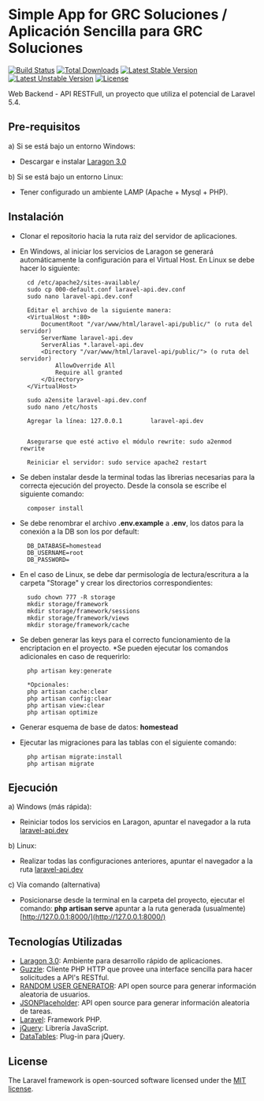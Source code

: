 # Simple App for GRC Soluciones / Aplicación Sencilla para GRC Soluciones 

[![Build Status](https://travis-ci.org/laravel/framework.svg)](https://travis-ci.org/laravel/framework)
[![Total Downloads](https://poser.pugx.org/laravel/framework/d/total.svg)](https://packagist.org/packages/laravel/framework)
[![Latest Stable Version](https://poser.pugx.org/laravel/framework/v/stable.svg)](https://packagist.org/packages/laravel/framework)
[![Latest Unstable Version](https://poser.pugx.org/laravel/framework/v/unstable.svg)](https://packagist.org/packages/laravel/framework)
[![License](https://poser.pugx.org/laravel/framework/license.svg)](https://packagist.org/packages/laravel/framework)

Web Backend - API RESTFull, un proyecto que utiliza el potencial de Laravel 5.4.

## Pre-requisitos

a) Si se está bajo un entorno Windows:

- Descargar e instalar [Laragon 3.0](https://sourceforge.net/projects/laragon/files/releases/3.0/laragon-wamp.exe)
 
b) Si se está bajo un entorno Linux:

- Tener configurado un ambiente LAMP (Apache + Mysql + PHP).

## Instalación
- Clonar el repositorio hacia la ruta raiz del servidor de aplicaciones.
 
- En Windows, al iniciar los servicios de Laragon se generará automáticamente la configuración para el Virtual Host. 
En Linux se debe hacer lo siguiente:

        cd /etc/apache2/sites-available/
        sudo cp 000-default.conf laravel-api.dev.conf
        sudo nano laravel-api.dev.conf
        
        Editar el archivo de la siguiente manera:
        <VirtualHost *:80> 
            DocumentRoot "/var/www/html/laravel-api/public/" (o ruta del servidor)
            ServerName laravel-api.dev
            ServerAlias *.laravel-api.dev
            <Directory "/var/www/html/laravel-api/public/"> (o ruta del servidor)
                AllowOverride All
                Require all granted
            </Directory>
        </VirtualHost>
        
        sudo a2ensite laravel-api.dev.conf
        sudo nano /etc/hosts
        
        Agregar la línea: 127.0.0.1        laravel-api.dev
        
        
        Asegurarse que esté activo el módulo rewrite: sudo a2enmod rewrite
        
        Reiniciar el servidor: sudo service apache2 restart
        
- Se deben instalar desde la terminal todas las librerias necesarias para la correcta ejecución del proyecto. Desde la 
consola se escribe el siguiente comando: 

        composer install
                
- Se debe renombrar el archivo **.env.example** a **.env**, los datos para la conexión a la DB son los por default:

        DB_DATABASE=homestead
        DB_USERNAME=root
        DB_PASSWORD=

- En el caso de Linux, se debe dar permisología de lectura/escritura a la carpeta "Storage" y crear los directorios 
correspondientes:

        sudo chown 777 -R storage
        mkdir storage/framework
        mkdir storage/framework/sessions
        mkdir storage/framework/views
        mkdir storage/framework/cache

- Se deben generar las keys para el correcto funcionamiento de la encriptacion en el proyecto. *Se pueden ejecutar los 
comandos adicionales en caso de requerirlo:

        php artisan key:generate
        
        *Opcionales:
        php artisan cache:clear
        php artisan config:clear
        php artisan view:clear
        php artisan optimize

- Generar esquema de base de datos: **homestead**

- Ejecutar las migraciones para las tablas con el siguiente comando:
        
        php artisan migrate:install
        php artisan migrate

## Ejecución

a) Windows (más rápida):
- Reiniciar todos los servicios en Laragon, apuntar el navegador a la ruta [laravel-api.dev](laravel-api.dev)

b) Linux:

- Realizar todas las configuraciones anteriores, apuntar el navegador a la ruta [laravel-api.dev](laravel-api.dev)

c) Vía comando (alternativa)

- Posicionarse desde la terminal en la carpeta del proyecto, ejecutar el comando: **php artisan serve** apuntar a la ruta generada (usualmente) [http://127.0.0.1:8000/](http://127.0.0.1:8000/)

## Tecnologías Utilizadas

- [Laragon 3.0](https://sourceforge.net/projects/laragon/files/releases/3.0/laragon-wamp.exe): Ambiente para desarrollo rápido de aplicaciones.
- [Guzzle](https://github.com/guzzle/guzzle): Cliente PHP HTTP que provee una interface sencilla para hacer solicitudes a API's RESTful.
- [RANDOM USER GENERATOR](https://randomuser.me): API open source para generar información aleatoria de usuarios.
- [JSONPlaceholder](https://jsonplaceholder.typicode.com): API open source para generar información aleatoria de tareas.
- [Laravel](https://laravel.com): Framework PHP.
- [jQuery](https://jquery.com): Librería JavaScript.
- [DataTables](https://datatables.net): Plug-in para jQuery.

## License

The Laravel framework is open-sourced software licensed under the [MIT license](http://opensource.org/licenses/MIT).